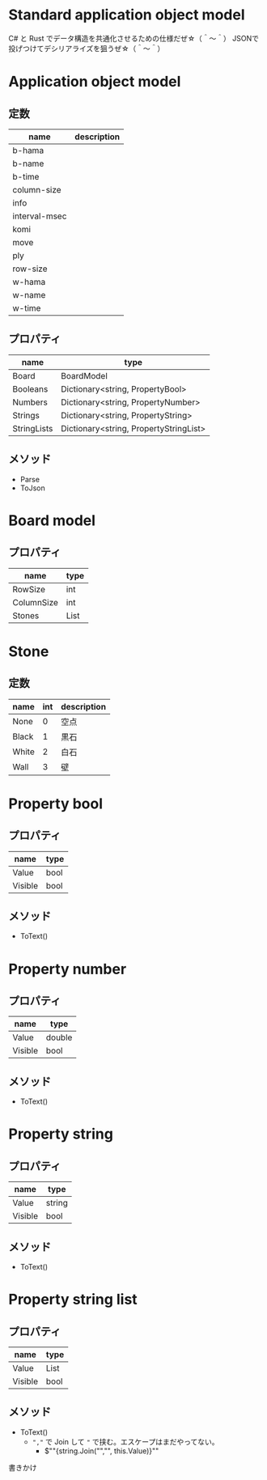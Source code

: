 # Standard application object model


C# と Rust でデータ構造を共通化させるための仕様だぜ☆（＾～＾） JSONで投げつけてデシリアライズを狙うぜ☆（＾～＾）


# Application object model

## 定数

|name         |description|
|-------------|-----------|
|b-hama       |           |
|b-name       |           |
|b-time       |           |
|column-size  |           |
|info         |           |
|interval-msec|           |
|komi         |           |
|move         |           |
|ply          |           |
|row-size     |           |
|w-hama       |           |
|w-name       |           |
|w-time       |           |


## プロパティ

|name         |type                                  |
|-------------|--------------------------------------|
|Board        |BoardModel                            |
|Booleans     |Dictionary<string, PropertyBool>      |
|Numbers      |Dictionary<string, PropertyNumber>    |
|Strings      |Dictionary<string, PropertyString>    |
|StringLists  |Dictionary<string, PropertyStringList>|


## メソッド

* Parse
* ToJson


# Board model

## プロパティ

|name         |type       |
|-------------|-----------|
|RowSize      |int        |
|ColumnSize   |int        |
|Stones       |List<Stone>|


# Stone

## 定数

|name         |int|description|
|-------------|---|-----------|
|None         |  0|空点        |
|Black        |  1|黒石        |
|White        |  2|白石        |
|Wall         |  3|壁          |


# Property bool

## プロパティ

|name         |type       |
|-------------|-----------|
|Value        |bool       |
|Visible      |bool       |

## メソッド

* ToText()


# Property number

## プロパティ

|name         |type       |
|-------------|-----------|
|Value        |double     |
|Visible      |bool       |

## メソッド

* ToText()


# Property string

## プロパティ

|name         |type       |
|-------------|-----------|
|Value        |string     |
|Visible      |bool       |

## メソッド

* ToText()


# Property string list

## プロパティ

|name         |type        |
|-------------|------------|
|Value        |List<string>|
|Visible      |bool        |

## メソッド

* ToText()
    * `","` で Join して `"` で挟む。エスケープはまだやってない。
        * $"\"{string.Join("\",\"", this.Value)}\""


書きかけ
